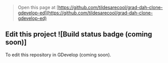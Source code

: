  


> Open this page at [https://github.com/tildesarecool/grad-dah-clone-gdevelop-ed](https://github.com/tildesarecool/grad-dah-clone-gdevelop-ed)




## Edit this project ![Build status badge (coming soon)]

To edit this repository in GDevelop (coming soon).


<!-- 
* open [https://arcade.makecode.com/](https://arcade.makecode.com/)
* click on **Import** then click on **Import URL**
* paste **https://github.com/tildesarecool/grad-dah-clone** and click import

## Blocks preview

This image shows the blocks code from the last commit in master.
This image may take a few minutes to refresh.

![A rendered view of the blocks](https://github.com/tildesarecool/grad-dah-clone/raw/master/.github/makecode/blocks.png)

#### Metadata (used for search, rendering)

* for PXT/arcade
<script src="https://makecode.com/gh-pages-embed.js"></script><script>makeCodeRender("{{ site.makecode.home_url }}", "{{ site.github.owner_name }}/{{ site.github.repository_name }}");</script>
-->